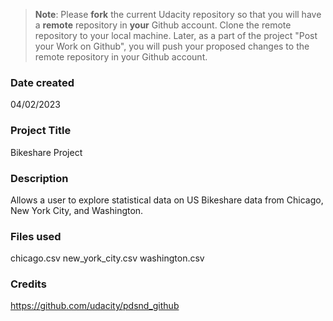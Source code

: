 >**Note**: Please **fork** the current Udacity repository so that you will have a **remote** repository in **your** Github account. Clone the remote repository to your local machine. Later, as a part of the project "Post your Work on Github", you will push your proposed changes to the remote repository in your Github account.

### Date created
04/02/2023

### Project Title
Bikeshare Project

### Description
Allows a user to explore statistical data on US Bikeshare data from Chicago, New York City, and Washington.

### Files used
chicago.csv
new_york_city.csv
washington.csv

### Credits
https://github.com/udacity/pdsnd_github


